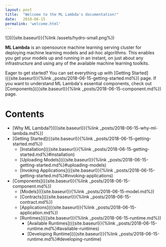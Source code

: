 ```yaml
---
layout: post
title:  "Welcome to the ML Lambda's documentation!"
date:   2018-06-15
permalink: 'welcome.html'
---
```


![]({{site.baseurl}}{%link /assets/hydro-small.png%})

__ML Lambda__ is an opensource machine learning serving cluster for deploying machine learning models and ad-hoc algorithms. This enables you get your models up and running in an instant, on just about any infrastructure and using any of the available machine learning toolkits.

Eager to get started? You can set everything up with [Getting Started]({{site.baseurl}}{%link _posts/2018-06-15-getting-started.md%}) page. If you want to understand ML Lambda's essential components, check out [Components]({{site.baseurl}}{%link _posts/2018-06-15-component.md%}) page. 

# Contents
- [Why ML Lambda?]({{site.baseurl}}{%link _posts/2018-06-15-why-ml-lambda.md%})
- [Getting Started]({{site.baseurl}}{%link _posts/2018-06-15-getting-started.md%})
	- [Installation]({{site.baseurl}}{%link _posts/2018-06-15-getting-started.md%}#installation)
	- [Uploading Models]({{site.baseurl}}{%link _posts/2018-06-15-getting-started.md%}#uploading-models)
	- [Invoking Applications]({{site.baseurl}}{%link _posts/2018-06-15-getting-started.md%}#invoking-applications)
- [Components]({{site.baseurl}}{%link _posts/2018-06-15-component.md%})
	- [Models]({{site.baseurl}}{%link _posts/2018-06-15-model.md%})
	- [Contracts]({{site.baseurl}}{%link _posts/2018-06-15-contract.md%})
	- [Applications]({{site.baseurl}}{%link _posts/2018-06-15-application.md%})
	- [Runtimes]({{site.baseurl}}{%link _posts/2018-06-15-runtime.md%})
		- [Available Runtimes]({{site.baseurl}}{%link _posts/2018-06-15-runtime.md%}#available-runtimes)
		- [Developing Runtime]({{site.baseurl}}{%link _posts/2018-06-15-runtime.md%}#developing-runtime)
